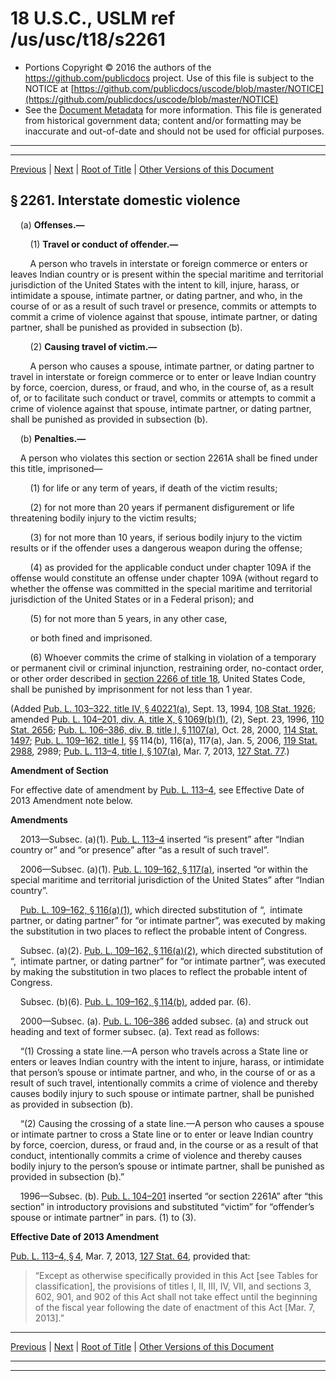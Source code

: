 ---
---

# 18 U.S.C., USLM ref /us/usc/t18/s2261

* Portions Copyright © 2016 the authors of the https://github.com/publicdocs project.
  Use of this file is subject to the NOTICE at [https://github.com/publicdocs/uscode/blob/master/NOTICE](https://github.com/publicdocs/uscode/blob/master/NOTICE)
* See the [Document Metadata](././../../../../..//README.md) for more information.
  This file is generated from historical government data; content and/or formatting may be inaccurate and out-of-date and should not be used for official purposes.

----------
----------

[Previous](./../../../../..//us/usc/t18/ptI/ch110A/m__us_usc_t18_ptI_ch110A.md) | [Next](./../../../../..//us/usc/t18/ptI/ch110A/m__us_usc_t18_s2261A.md) | [Root of Title](./../../../../../) | [Other Versions of this Document](https://publicdocs.github.io/go/links?ns=uslm&ref=%2Fus%2Fusc%2Ft18%2Fs2261)

## § 2261. Interstate domestic violence

    (a) __Offenses.—__ 

        (1) __Travel or conduct of offender.—__ 

        A person who travels in interstate or foreign commerce or enters or leaves Indian country or is present within the special maritime and territorial jurisdiction of the United States with the intent to kill, injure, harass, or intimidate a spouse, intimate partner, or dating partner, and who, in the course of or as a result of such travel or presence, commits or attempts to commit a crime of violence against that spouse, intimate partner, or dating partner, shall be punished as provided in subsection (b).

        (2) __Causing travel of victim.—__ 

        A person who causes a spouse, intimate partner, or dating partner to travel in interstate or foreign commerce or to enter or leave Indian country by force, coercion, duress, or fraud, and who, in the course of, as a result of, or to facilitate such conduct or travel, commits or attempts to commit a crime of violence against that spouse, intimate partner, or dating partner, shall be punished as provided in subsection (b).

    (b) __Penalties.—__ 

    A person who violates this section or section 2261A shall be fined under this title, imprisoned—

        (1) for life or any term of years, if death of the victim results;

        (2) for not more than 20 years if permanent disfigurement or life threatening bodily injury to the victim results;

        (3) for not more than 10 years, if serious bodily injury to the victim results or if the offender uses a dangerous weapon during the offense;

        (4) as provided for the applicable conduct under chapter 109A if the offense would constitute an offense under chapter 109A (without regard to whether the offense was committed in the special maritime and territorial jurisdiction of the United States or in a Federal prison); and

        (5) for not more than 5 years, in any other case,

        or both fined and imprisoned.

        (6) Whoever commits the crime of stalking in violation of a temporary or permanent civil or criminal injunction, restraining order, no-contact order, or other order described in [section 2266 of title 18][/us/usc/t18/s2266], United States Code, shall be punished by imprisonment for not less than 1 year.

(Added [Pub. L. 103–322, title IV, § 40221(a)][/us/pl/103/322/s40221/a], Sept. 13, 1994, [108 Stat. 1926][/us/stat/108/1926]; amended [Pub. L. 104–201, div. A, title X, § 1069(b)(1)][/us/pl/104/201/s1069/b/1], (2), Sept. 23, 1996, [110 Stat. 2656][/us/stat/110/2656]; [Pub. L. 106–386, div. B, title I, § 1107(a)][/us/pl/106/386/s1107/a], Oct. 28, 2000, [114 Stat. 1497][/us/stat/114/1497]; [Pub. L. 109–162, title I][/us/pl/109/162], §§ 114(b), 116(a), 117(a), Jan. 5, 2006, [119 Stat. 2988][/us/stat/119/2988], 2989; [Pub. L. 113–4, title I, § 107(a)][/us/pl/113/4/s107/a], Mar. 7, 2013, [127 Stat. 77][/us/stat/127/77].)

 __Amendment of Section__ 

For effective date of amendment by [Pub. L. 113–4][/us/pl/113/4], see Effective Date of 2013 Amendment note below.

 __Amendments__ 

    2013—Subsec. (a)(1). [Pub. L. 113–4][/us/pl/113/4] inserted “is present” after “Indian country or” and “or presence” after “as a result of such travel”.

    2006—Subsec. (a)(1). [Pub. L. 109–162, § 117(a)][/us/pl/109/162/s117/a], inserted “or within the special maritime and territorial jurisdiction of the United States” after “Indian country”.

    [Pub. L. 109–162, § 116(a)(1)][/us/pl/109/162/s116/a/1], which directed substitution of “, intimate partner, or dating partner” for “or intimate partner”, was executed by making the substitution in two places to reflect the probable intent of Congress.

    Subsec. (a)(2). [Pub. L. 109–162, § 116(a)(2)][/us/pl/109/162/s116/a/2], which directed substitution of “, intimate partner, or dating partner” for “or intimate partner”, was executed by making the substitution in two places to reflect the probable intent of Congress.

    Subsec. (b)(6). [Pub. L. 109–162, § 114(b)][/us/pl/109/162/s114/b], added par. (6).

    2000—Subsec. (a). [Pub. L. 106–386][/us/pl/106/386] added subsec. (a) and struck out heading and text of former subsec. (a). Text read as follows:

    “(1) Crossing a state line.—A person who travels across a State line or enters or leaves Indian country with the intent to injure, harass, or intimidate that person’s spouse or intimate partner, and who, in the course of or as a result of such travel, intentionally commits a crime of violence and thereby causes bodily injury to such spouse or intimate partner, shall be punished as provided in subsection (b).

    “(2) Causing the crossing of a state line.—A person who causes a spouse or intimate partner to cross a State line or to enter or leave Indian country by force, coercion, duress, or fraud and, in the course or as a result of that conduct, intentionally commits a crime of violence and thereby causes bodily injury to the person’s spouse or intimate partner, shall be punished as provided in subsection (b).”

    1996—Subsec. (b). [Pub. L. 104–201][/us/pl/104/201] inserted “or section 2261A” after “this section” in introductory provisions and substituted “victim” for “offender’s spouse or intimate partner” in pars. (1) to (3).

 __Effective Date of 2013 Amendment__ 

[Pub. L. 113–4, § 4][/us/pl/113/4/s4], Mar. 7, 2013, [127 Stat. 64][/us/stat/127/64], provided that: 

> “Except as otherwise specifically provided in this Act \[see Tables for classification\], the provisions of titles I, II, III, IV, VII, and sections 3, 602, 901, and 902 of this Act shall not take effect until the beginning of the fiscal year following the date of enactment of this Act \[Mar. 7, 2013\].”

----------

[Previous](./../../../../..//us/usc/t18/ptI/ch110A/m__us_usc_t18_ptI_ch110A.md) | [Next](./../../../../..//us/usc/t18/ptI/ch110A/m__us_usc_t18_s2261A.md) | [Root of Title](./../../../../../) | [Other Versions of this Document](https://publicdocs.github.io/go/links?ns=uslm&ref=%2Fus%2Fusc%2Ft18%2Fs2261)

----------
----------

[/us/usc/t18/s2266]: https://publicdocs.github.io/go/links?ns=uslm&ref=%2Fus%2Fusc%2Ft18%2Fs2266
[/us/pl/103/322/s40221/a]: https://publicdocs.github.io/go/links?ns=uslm&ref=%2Fus%2Fpl%2F103%2F322%2Fs40221%2Fa
[/us/stat/108/1926]: https://publicdocs.github.io/go/links?ns=uslm&ref=%2Fus%2Fstat%2F108%2F1926
[/us/pl/104/201/s1069/b/1]: https://publicdocs.github.io/go/links?ns=uslm&ref=%2Fus%2Fpl%2F104%2F201%2Fs1069%2Fb%2F1
[/us/stat/110/2656]: https://publicdocs.github.io/go/links?ns=uslm&ref=%2Fus%2Fstat%2F110%2F2656
[/us/pl/106/386/s1107/a]: https://publicdocs.github.io/go/links?ns=uslm&ref=%2Fus%2Fpl%2F106%2F386%2Fs1107%2Fa
[/us/stat/114/1497]: https://publicdocs.github.io/go/links?ns=uslm&ref=%2Fus%2Fstat%2F114%2F1497
[/us/pl/109/162]: https://publicdocs.github.io/go/links?ns=uslm&ref=%2Fus%2Fpl%2F109%2F162
[/us/stat/119/2988]: https://publicdocs.github.io/go/links?ns=uslm&ref=%2Fus%2Fstat%2F119%2F2988
[/us/pl/113/4/s107/a]: https://publicdocs.github.io/go/links?ns=uslm&ref=%2Fus%2Fpl%2F113%2F4%2Fs107%2Fa
[/us/stat/127/77]: https://publicdocs.github.io/go/links?ns=uslm&ref=%2Fus%2Fstat%2F127%2F77
[/us/pl/113/4]: https://publicdocs.github.io/go/links?ns=uslm&ref=%2Fus%2Fpl%2F113%2F4
[/us/pl/113/4]: https://publicdocs.github.io/go/links?ns=uslm&ref=%2Fus%2Fpl%2F113%2F4
[/us/pl/109/162/s117/a]: https://publicdocs.github.io/go/links?ns=uslm&ref=%2Fus%2Fpl%2F109%2F162%2Fs117%2Fa
[/us/pl/109/162/s116/a/1]: https://publicdocs.github.io/go/links?ns=uslm&ref=%2Fus%2Fpl%2F109%2F162%2Fs116%2Fa%2F1
[/us/pl/109/162/s116/a/2]: https://publicdocs.github.io/go/links?ns=uslm&ref=%2Fus%2Fpl%2F109%2F162%2Fs116%2Fa%2F2
[/us/pl/109/162/s114/b]: https://publicdocs.github.io/go/links?ns=uslm&ref=%2Fus%2Fpl%2F109%2F162%2Fs114%2Fb
[/us/pl/106/386]: https://publicdocs.github.io/go/links?ns=uslm&ref=%2Fus%2Fpl%2F106%2F386
[/us/pl/104/201]: https://publicdocs.github.io/go/links?ns=uslm&ref=%2Fus%2Fpl%2F104%2F201
[/us/pl/113/4/s4]: https://publicdocs.github.io/go/links?ns=uslm&ref=%2Fus%2Fpl%2F113%2F4%2Fs4
[/us/stat/127/64]: https://publicdocs.github.io/go/links?ns=uslm&ref=%2Fus%2Fstat%2F127%2F64


